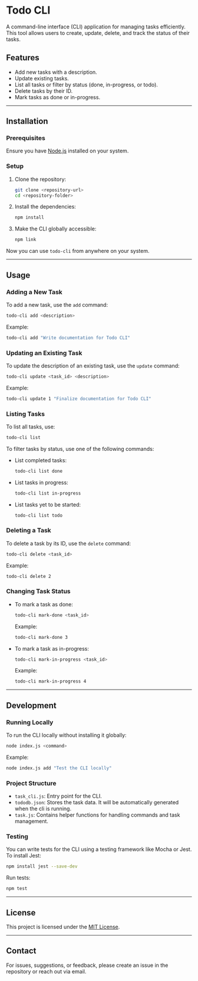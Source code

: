 # Todo CLI

A command-line interface (CLI) application for managing tasks efficiently. This tool allows users to create, update, delete, and track the status of their tasks.

## Features
- Add new tasks with a description.
- Update existing tasks.
- List all tasks or filter by status (done, in-progress, or todo).
- Delete tasks by their ID.
- Mark tasks as done or in-progress.

---

## Installation

### Prerequisites
Ensure you have [Node.js](https://nodejs.org/) installed on your system.

### Setup
1. Clone the repository:
   ```bash
   git clone <repository-url>
   cd <repository-folder>
   ```
2. Install the dependencies:
   ```bash
   npm install
   ```
3. Make the CLI globally accessible:
   ```bash
   npm link
   ```

Now you can use `todo-cli` from anywhere on your system.

---

## Usage

### Adding a New Task
To add a new task, use the `add` command:
```bash
todo-cli add <description>
```
Example:
```bash
todo-cli add "Write documentation for Todo CLI"
```

### Updating an Existing Task
To update the description of an existing task, use the `update` command:
```bash
todo-cli update <task_id> <description>
```
Example:
```bash
todo-cli update 1 "Finalize documentation for Todo CLI"
```

### Listing Tasks
To list all tasks, use:
```bash
todo-cli list
```
To filter tasks by status, use one of the following commands:
- List completed tasks:
  ```bash
  todo-cli list done
  ```
- List tasks in progress:
  ```bash
  todo-cli list in-progress
  ```
- List tasks yet to be started:
  ```bash
  todo-cli list todo
  ```

### Deleting a Task
To delete a task by its ID, use the `delete` command:
```bash
todo-cli delete <task_id>
```
Example:
```bash
todo-cli delete 2
```

### Changing Task Status
- To mark a task as done:
  ```bash
  todo-cli mark-done <task_id>
  ```
  Example:
  ```bash
  todo-cli mark-done 3
  ```
- To mark a task as in-progress:
  ```bash
  todo-cli mark-in-progress <task_id>
  ```
  Example:
  ```bash
  todo-cli mark-in-progress 4
  ```

---

## Development

### Running Locally
To run the CLI locally without installing it globally:
```bash
node index.js <command>
```
Example:
```bash
node index.js add "Test the CLI locally"
```

### Project Structure
- `task_cli.js`: Entry point for the CLI.
- `tododb.json`: Stores the task data. It will be automatically generated when the cli is running.
- `task.js`: Contains helper functions for handling commands and task management.

### Testing
You can write tests for the CLI using a testing framework like Mocha or Jest. To install Jest:
```bash
npm install jest --save-dev
```
Run tests:
```bash
npm test
```

---


## License
This project is licensed under the [MIT License](LICENSE).

---

## Contact
For issues, suggestions, or feedback, please create an issue in the repository or reach out via email.

